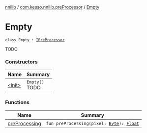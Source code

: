 [nnilib](../../index.md) / [com.kesso.nnilib.preProcessor](../index.md) / [Empty](./index.md)

# Empty

`class Empty : `[`IPreProcessor`](../-i-pre-processor/index.md)

TODO

### Constructors

| Name | Summary |
|---|---|
| [&lt;init&gt;](-init-.md) | `Empty()`<br>TODO |

### Functions

| Name | Summary |
|---|---|
| [preProcessing](pre-processing.md) | `fun preProcessing(pixel: `[`Byte`](https://kotlinlang.org/api/latest/jvm/stdlib/kotlin/-byte/index.html)`): `[`Float`](https://kotlinlang.org/api/latest/jvm/stdlib/kotlin/-float/index.html) |
